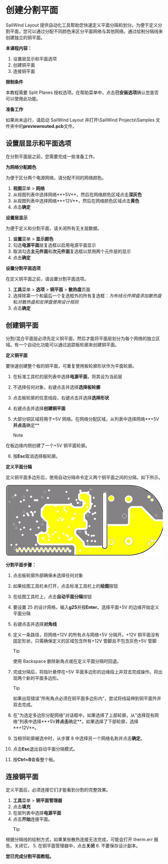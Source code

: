 # 创建分割平面

SailWind Layout 提供自动化工具帮助您快速定义平面分隔和划分。为便于定义分割平面，您可以通过分配不同颜色来区分平面网络与其他网络。通过绘制分隔线来创建独立的铜平面。

**本课程内容：**

1. 设置层显示和平面选项
2. 创建铜平面
3. 连接铜平面

**限制条件**

本教程需要 Split Planes 授权选项。在帮助菜单中，点击**已安装选项**确认您是否可以使用此功能。

**准备工作**

如果尚未运行，请启动 SailWind Layout 并打开\SailWind Projects\Samples 文件夹中的**previewrouted.pcb**文件。

## 设置层显示和平面选项

在分割平面层之前，您需要完成一些准备工作。

**为网络分配颜色**

为便于区分两个电源网络，请分配不同的网络颜色。

1. **视图**菜单 > **网络**
2. 从视图列表中选择网络**+5V**，然后在网络颜色区域点击**深灰色**
3. 从视图列表中选择网络**+12V**，然后在网络颜色区域点击**黄色**
4. 点击**确定**

**设置层显示**

为便于定义和分割平面，请关闭所有无关层数据。

1. **设置**菜单 > **显示颜色**
2. 勾选**电源平面**层复选框以启用电源平面显示
3. 取消勾选**主元件面**和**次元件面**复选框以禁用两个元件层的显示
4. 点击**确定**

**设置分割平面选项**

在定义铜平面之前，请设置分割平面选项。

1. **工具**菜单 > **选项** > **铜平面** > **散热盘**页面
2. 选择除第一个和最后一个复选框外的所有复选框：*为布线元件焊盘添加散热盘*和*对散热盘和反焊盘使用设计规则*
3. 点击**确定**

## 创建铜平面

分割/混合平面层必须先定义铜平面，然后才能将平面层划分为每个网络的独立区域。有一个自动化功能可以通过追踪板轮廓来创建铜平面。

**定义铜平面**

要快速创建整个板的铜平面，可重复使用板轮廓形状作为平面轮廓。

1. 在标准工具栏的层列表中选择**电源平面**，将其设为当前层
2. 不选择任何对象，右键点击并选择**选择板轮廓**
3. 点击板轮廓的任意线段，右键点击并选择**选择形状**
4. 右键点击并选择**创建铜平面**
5. 大部分铜区域将用于+5V 网络。在网络分配区域，从列表中选择网络**+5V**并点击**确定**

    > [!NOTE]
 在板边缘内侧创建了一个+5V 铜平面轮廓。

6. 按**Esc**取消选择板轮廓。

**定义平面分隔**

定义铜平面多边形后，使用自动分隔命令定义两个铜平面之间的分隔，如下所示。

![](/layout/tutorial/10/_page_1_Picture_18.jpeg)

**分割平面步骤：**

1. 点击板轮廓外部确保未选择任何对象
2. 如果绘图工具栏未打开，点击标准工具栏上的**绘图**按钮
3. 在绘图工具栏上，点击**自动平面分隔**按钮
4. 要设置 25 的设计网格，输入**g25**并按**Enter**。选择平面+5V 的边缘开始定义平面分隔
5. 右键点击并选择**对角线**
6. 定义一条路径，将网络+12V 的所有点与网络+5V 分隔开。+12V 铜平面没有固定形状，只需确保定义的区域包含所有+12V 管脚且不包含灰色+5V 管脚

   > [!TIP]
   >  使用 Backspace 删除新角点或在定义平面分隔时回退。

7. 完成分隔后，将指针悬停在+5V 平面多边形的边缘段上并双击完成操作。将出现两个新的平面多边形。
    > [!TIP]
     如果出现错误"所有角点必须在铜平面多边形内"，尝试将线延伸到铜平面外并双击完成。
8. 在"为选定多边形分配网络"对话框中，如果选择了上部轮廓，从"选择现有网络"列表中选择**+5V**并点击**确定**。如果选择了下部轮廓，选择**+12V**。
9. 当相邻轮廓被选中时，从步骤 8 中选择另一个网络名称并点击**确定**。
10. 点击**Esc**退出自动平面分隔模式。
11. 按**Ctrl+B**查看整个板。

## 连接铜平面

定义平面后，必须连接它们才能看到分割的完整效果。

1. **工具**菜单 > **铜平面管理器**
2. 点击**填充**
3. 在层列表中选择**电源平面**
4. 点击**开始**连接平面。
    > [!TIP]
 根据分隔线的绘制方式，如果某些散热连接无法完成，可能会打开 therm.err 报告。关闭它。
5. 在铜平面管理器中，点击**关闭**
6. 不要保存设计副本。

**您已完成分割平面教程。**